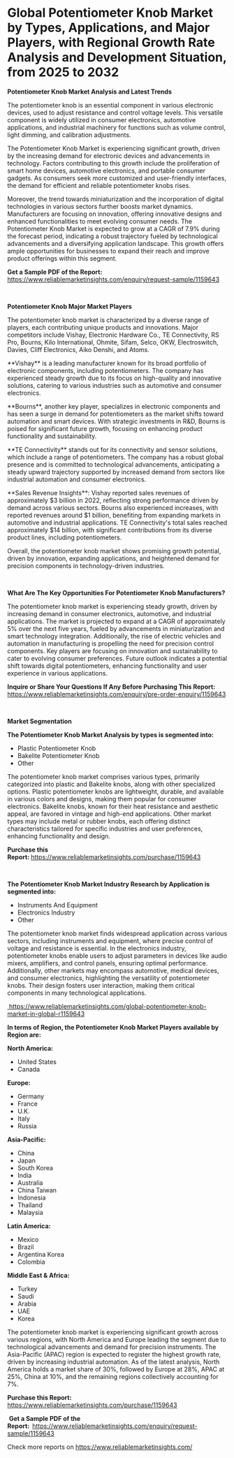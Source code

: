 <p><h1>Global Potentiometer Knob Market by Types, Applications, and Major Players, with Regional Growth Rate Analysis and Development Situation, from 2025 to 2032</h1></p><p><strong>Potentiometer Knob Market Analysis and Latest Trends</strong></p>
<p><p>The potentiometer knob is an essential component in various electronic devices, used to adjust resistance and control voltage levels. This versatile component is widely utilized in consumer electronics, automotive applications, and industrial machinery for functions such as volume control, light dimming, and calibration adjustments. </p><p>The Potentiometer Knob Market is experiencing significant growth, driven by the increasing demand for electronic devices and advancements in technology. Factors contributing to this growth include the proliferation of smart home devices, automotive electronics, and portable consumer gadgets. As consumers seek more customized and user-friendly interfaces, the demand for efficient and reliable potentiometer knobs rises.</p><p>Moreover, the trend towards miniaturization and the incorporation of digital technologies in various sectors further boosts market dynamics. Manufacturers are focusing on innovation, offering innovative designs and enhanced functionalities to meet evolving consumer needs. The Potentiometer Knob Market is expected to grow at a CAGR of 7.9% during the forecast period, indicating a robust trajectory fueled by technological advancements and a diversifying application landscape. This growth offers ample opportunities for businesses to expand their reach and improve product offerings within this segment.</p></p>
<p><strong>Get a Sample PDF of the Report:&nbsp;</strong> <a href="https://www.reliablemarketinsights.com/enquiry/request-sample/1159643?utm_campaign=2002&utm_medium=2&utm_source=Github&utm_content=ia&utm_term=22032025&utm_id=potentiometer-knob">https://www.reliablemarketinsights.com/enquiry/request-sample/1159643</a></p>
<p>&nbsp;</p>
<p><strong>Potentiometer Knob Major Market Players</strong></p>
<p><p>The potentiometer knob market is characterized by a diverse range of players, each contributing unique products and innovations. Major competitors include Vishay, Electronic Hardware Co., TE Connectivity, RS Pro, Bourns, Kilo International, Ohmite, Sifam, Selco, OKW, Electroswitch, Davies, Cliff Electronics, Aiko Denshi, and Atoms.</p><p>**Vishay** is a leading manufacturer known for its broad portfolio of electronic components, including potentiometers. The company has experienced steady growth due to its focus on high-quality and innovative solutions, catering to various industries such as automotive and consumer electronics.</p><p>**Bourns**, another key player, specializes in electronic components and has seen a surge in demand for potentiometers as the market shifts toward automation and smart devices. With strategic investments in R&D, Bourns is poised for significant future growth, focusing on enhancing product functionality and sustainability.</p><p>**TE Connectivity** stands out for its connectivity and sensor solutions, which include a range of potentiometers. The company has a robust global presence and is committed to technological advancements, anticipating a steady upward trajectory supported by increased demand from sectors like industrial automation and consumer electronics.</p><p>**Sales Revenue Insights**: Vishay reported sales revenues of approximately $3 billion in 2022, reflecting strong performance driven by demand across various sectors. Bourns also experienced increases, with reported revenues around $1 billion, benefiting from expanding markets in automotive and industrial applications. TE Connectivity's total sales reached approximately $14 billion, with significant contributions from its diverse product lines, including potentiometers.</p><p>Overall, the potentiometer knob market shows promising growth potential, driven by innovation, expanding applications, and heightened demand for precision components in technology-driven industries.</p></p>
<p>&nbsp;</p>
<p><strong>What Are The Key Opportunities For Potentiometer Knob Manufacturers?</strong></p>
<p><p>The potentiometer knob market is experiencing steady growth, driven by increasing demand in consumer electronics, automotive, and industrial applications. The market is projected to expand at a CAGR of approximately 5% over the next five years, fueled by advancements in miniaturization and smart technology integration. Additionally, the rise of electric vehicles and automation in manufacturing is propelling the need for precision control components. Key players are focusing on innovation and sustainability to cater to evolving consumer preferences. Future outlook indicates a potential shift towards digital potentiometers, enhancing functionality and user experience in various applications.</p></p>
<p><strong>Inquire or Share Your Questions If Any Before Purchasing This Report:</strong> <a href="https://www.reliablemarketinsights.com/enquiry/pre-order-enquiry/1159643?utm_campaign=2002&utm_medium=2&utm_source=Github&utm_content=ia&utm_term=22032025&utm_id=potentiometer-knob">https://www.reliablemarketinsights.com/enquiry/pre-order-enquiry/1159643</a></p>
<p>&nbsp;</p>
<p><strong>Market Segmentation</strong></p>
<p><strong>The Potentiometer Knob Market Analysis by types is segmented into:</strong></p>
<p><ul><li>Plastic Potentiometer Knob</li><li>Bakelite Potentiometer Knob</li><li>Other</li></ul></p>
<p><p>The potentiometer knob market comprises various types, primarily categorized into plastic and Bakelite knobs, along with other specialized options. Plastic potentiometer knobs are lightweight, durable, and available in various colors and designs, making them popular for consumer electronics. Bakelite knobs, known for their heat resistance and aesthetic appeal, are favored in vintage and high-end applications. Other market types may include metal or rubber knobs, each offering distinct characteristics tailored for specific industries and user preferences, enhancing functionality and design.</p></p>
<p><strong>Purchase this Report:&nbsp;</strong><a href="https://www.reliablemarketinsights.com/purchase/1159643?utm_campaign=2002&utm_medium=2&utm_source=Github&utm_content=ia&utm_term=22032025&utm_id=potentiometer-knob">https://www.reliablemarketinsights.com/purchase/1159643</a></p>
<p>&nbsp;</p>
<p><strong>The Potentiometer Knob Market Industry Research by Application is segmented into:</strong></p>
<p><ul><li>Instruments And Equipment</li><li>Electronics Industry</li><li>Other</li></ul></p>
<p><p>The potentiometer knob market finds widespread application across various sectors, including instruments and equipment, where precise control of voltage and resistance is essential. In the electronics industry, potentiometer knobs enable users to adjust parameters in devices like audio mixers, amplifiers, and control panels, ensuring optimal performance. Additionally, other markets may encompass automotive, medical devices, and consumer electronics, highlighting the versatility of potentiometer knobs. Their design fosters user interaction, making them critical components in many technological applications.</p></p>
<p><a href="https://www.reliablemarketinsights.com/global-potentiometer-knob-market-in-global-r1159643?utm_campaign=2002&utm_medium=2&utm_source=Github&utm_content=ia&utm_term=22032025&utm_id=potentiometer-knob">&nbsp;https://www.reliablemarketinsights.com/global-potentiometer-knob-market-in-global-r1159643</a></p>
<p><strong>In terms of Region, the Potentiometer Knob Market Players available by Region are:</strong></p>
<p>
    <p> <strong> North America: </strong>
        <ul>
            <li>United States</li>
            <li>Canada</li>
        </ul>
        </p> 
    <p> <strong> Europe: </strong>
        <ul>
            <li>Germany</li>
            <li>France</li>
            <li>U.K.</li>
            <li>Italy</li>
            <li>Russia</li>
        </ul>
        </p> 
    <p> <strong> Asia-Pacific: </strong>
        <ul>
            <li>China</li>
            <li>Japan</li>
            <li>South Korea</li>
            <li>India</li>
            <li>Australia</li>
            <li>China Taiwan</li>
            <li>Indonesia</li>
            <li>Thailand</li>
            <li>Malaysia</li>
        </ul>
        </p> 
    <p> <strong> Latin America: </strong>
        <ul>
            <li>Mexico</li>
            <li>Brazil</li>
            <li>Argentina Korea</li>
            <li>Colombia</li>
        </ul>
        </p> 
    <p> <strong> Middle East & Africa: </strong>
        <ul>
            <li>Turkey</li>
            <li>Saudi</li>
            <li>Arabia</li>
            <li>UAE</li>
            <li>Korea</li>
        </ul>
    </p>
    </p>
<p><p>The potentiometer knob market is experiencing significant growth across various regions, with North America and Europe leading the segment due to technological advancements and demand for precision instruments. The Asia-Pacific (APAC) region is expected to register the highest growth rate, driven by increasing industrial automation. As of the latest analysis, North America holds a market share of 30%, followed by Europe at 28%, APAC at 25%, China at 10%, and the remaining regions collectively accounting for 7%.</p></p>
<p><strong>Purchase this Report: </strong><a href="https://www.reliablemarketinsights.com/purchase/1159643?utm_campaign=2002&utm_medium=2&utm_source=Github&utm_content=ia&utm_term=22032025&utm_id=potentiometer-knob">https://www.reliablemarketinsights.com/purchase/1159643</a></p>
<p>&nbsp;<strong>Get a Sample PDF of the Report:&nbsp;&nbsp;</strong><a href="https://www.reliablemarketinsights.com/enquiry/request-sample/1159643?utm_campaign=2002&utm_medium=2&utm_source=Github&utm_content=ia&utm_term=22032025&utm_id=potentiometer-knob">https://www.reliablemarketinsights.com/enquiry/request-sample/1159643</a></p>
<p><strong></strong></p>
<p>Check more reports on <a href="https://www.reliablemarketinsights.com/?utm_campaign=2002&utm_medium=2&utm_source=Github&utm_content=ia&utm_term=22032025&utm_id=potentiometer-knob">https://www.reliablemarketinsights.com/</a></p>
